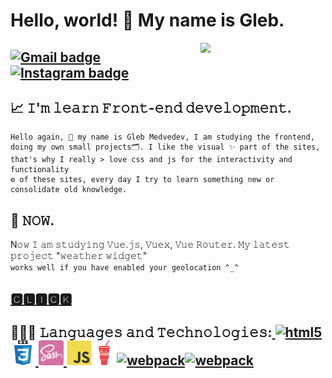 <h1>Hello, world! 👋 My name is Gleb. </h1>
<img align='right' src='https://i.pinimg.com/originals/31/8a/ce/318ace426b2275a36b7f308bff5d00f1.gif' width='200"'>

[![Gmail badge](https://img.shields.io/badge/-fredwantblossom-gray?style=flat&logo=Gmail&logoColor=white)](mailto:fredwantblossom@gmail.com)  [![Instagram badge](https://img.shields.io/badge/-madve.dev-gray?style=flat&logo=Instagram&logoColor=white)](https://www.instagram.com/madve.dev/?hl=ru)
---

## 📈 𝙸'𝚖 𝚕𝚎𝚊𝚛𝚗 𝙵𝚛𝚘𝚗𝚝-𝚎𝚗𝚍 𝚍𝚎𝚟𝚎𝚕𝚘𝚙𝚖𝚎𝚗𝚝.
 ```
 𝙷𝚎𝚕𝚕𝚘 𝚊𝚐𝚊𝚒𝚗, 👋 𝚖𝚢 𝚗𝚊𝚖𝚎 𝚒𝚜 𝙶𝚕𝚎𝚋 𝙼𝚎𝚍𝚟𝚎𝚍𝚎𝚟, 𝙸 𝚊𝚖 𝚜𝚝𝚞𝚍𝚢𝚒𝚗𝚐 𝚝𝚑𝚎 𝚏𝚛𝚘𝚗𝚝𝚎𝚗𝚍, 
 𝚍𝚘𝚒𝚗𝚐 𝚖𝚢 𝚘𝚠𝚗 𝚜𝚖𝚊𝚕𝚕 𝚙𝚛𝚘𝚓𝚎𝚌𝚝𝚜🗂️. 𝙸 𝚕𝚒𝚔𝚎 𝚝𝚑𝚎 𝚟𝚒𝚜𝚞𝚊𝚕 ✨ 𝚙𝚊𝚛𝚝 𝚘𝚏 𝚝𝚑𝚎 𝚜𝚒𝚝𝚎𝚜, 
 𝚝𝚑𝚊𝚝'𝚜 𝚠𝚑𝚢 𝙸 𝚛𝚎𝚊𝚕𝚕𝚢 > 𝚕𝚘𝚟𝚎 𝚌𝚜𝚜 𝚊𝚗𝚍 𝚓𝚜 𝚏𝚘𝚛 𝚝𝚑𝚎 𝚒𝚗𝚝𝚎𝚛𝚊𝚌𝚝𝚒𝚟𝚒𝚝𝚢 𝚊𝚗𝚍 𝚏𝚞𝚗𝚌𝚝𝚒𝚘𝚗𝚊𝚕𝚒𝚝𝚢 
 ⚙️ 𝚘𝚏 𝚝𝚑𝚎𝚜𝚎 𝚜𝚒𝚝𝚎𝚜, 𝚎𝚟𝚎𝚛𝚢 𝚍𝚊𝚢 𝙸 𝚝𝚛𝚢 𝚝𝚘 𝚕𝚎𝚊𝚛𝚗 𝚜𝚘𝚖𝚎𝚝𝚑𝚒𝚗𝚐 𝚗𝚎𝚠 𝚘𝚛 𝚌𝚘𝚗𝚜𝚘𝚕𝚒𝚍𝚊𝚝𝚎 𝚘𝚕𝚍 𝚔𝚗𝚘𝚠𝚕𝚎𝚍𝚐𝚎.
```
## 📅 𝙽𝙾𝚆.
  N𝚘𝚠 𝙸 𝚊𝚖 𝚜𝚝𝚞𝚍𝚢𝚒𝚗𝚐 𝚅𝚞𝚎.𝚓𝚜, 𝚅𝚞𝚎𝚡, 𝚅𝚞𝚎 𝚁𝚘𝚞𝚝𝚎𝚛. 𝙼𝚢 𝚕𝚊𝚝𝚎𝚜𝚝 𝚙𝚛𝚘𝚓𝚎𝚌𝚝 "𝚠𝚎𝚊𝚝𝚑𝚎𝚛 𝚠𝚒𝚍𝚐𝚎𝚝" <br/> 
`𝚠𝚘𝚛𝚔𝚜 𝚠𝚎𝚕𝚕 𝚒𝚏 𝚢𝚘𝚞 𝚑𝚊𝚟𝚎 𝚎𝚗𝚊𝚋𝚕𝚎𝚍 𝚢𝚘𝚞𝚛 𝚐𝚎𝚘𝚕𝚘𝚌𝚊𝚝𝚒𝚘𝚗 ^_^`<br/>

## <a href="https://vue-weather-app-seven.vercel.app/#/" target="_blank"> 🅲🅻🅸🅲🅺 </a>
## 👨🏻‍💻 𝙻𝚊𝚗𝚐𝚞𝚊𝚐𝚎𝚜 𝚊𝚗𝚍 𝚃𝚎𝚌𝚑𝚗𝚘𝚕𝚘𝚐𝚒𝚎𝚜:<a href="https://www.w3.org/html/" target="_blank"> <img src="https://upload.wikimedia.org/wikipedia/commons/thumb/6/61/HTML5_logo_and_wordmark.svg/1200px-HTML5_logo_and_wordmark.svg.png" alt="html5" width="40" height="40"/></a><a href="https://www.w3schools.com/css/" target="_blank"> <img src="https://raw.githubusercontent.com/devicons/devicon/master/icons/css3/css3-original-wordmark.svg" alt="css3" width="40" height="40"/> </a><a href="https://sass-lang.com" target="_blank"> <img src="./img/sass.png" alt="sass" width="40" height="40"/> </a><a href="https://developer.mozilla.org/en-US/docs/Web/JavaScript" target="_blank"><img src="https://raw.githubusercontent.com/devicons/devicon/master/icons/javascript/javascript-original.svg" alt="javascript" width="40" height="40"/></a><a href="https://gulpjs.com/" target="_blank"><img src="./img/pngegg.png" alt="gulp" width="40" height="40"/></a><a href="https://webpack.js.org/" target="_blank"><img src="https://www.vectorlogo.zone/logos/js_webpack/js_webpack-icon.svg" alt="webpack" width="40" height="40"/></a><a href="https://webpack.js.org/" target="_blank"><img src="https://www.vectorlogo.zone/logos/vuejs/vuejs-icon.svg" alt="webpack" width="40" height="40"/></a>
